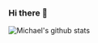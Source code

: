 ### Hi there 👋

<!--
**michaelGuo1204/michaelGuo1204** is a ✨ _special_ ✨ repository because its `README.md` (this file) appears on your GitHub profile.

Here are some ideas to get you started:

- 🔭 I’m currently working on ...
- 🌱 I’m currently learning ...
- 👯 I’m looking to collaborate on ...
- 🤔 I’m looking for help with ...
- 💬 Ask me about ...
- 📫 How to reach me: ...
- 😄 Pronouns: ...
- ⚡ Fun fact: ...
-->

![Michael's github stats](https://github-readme-stats.vercel.app/api?username=michaelguo1204&count_private=true&show_icons=true&theme=highcontrast)
